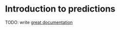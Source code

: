 # Introduction to predictions

TODO: write [great documentation](http://jacobian.org/writing/what-to-write/)
